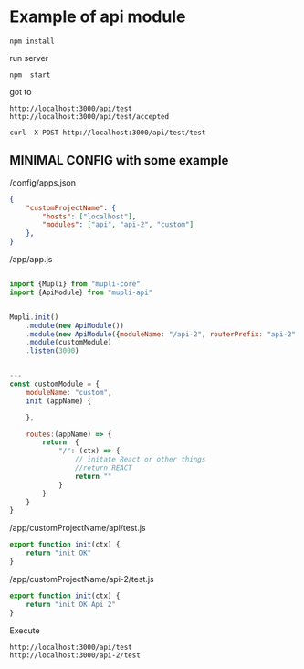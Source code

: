 


# Example of api module 


```
npm install 
```


run server 
```
npm  start
```


got to 
```
http://localhost:3000/api/test 
http://localhost:3000/api/test/accepted

curl -X POST http://localhost:3000/api/test/test

```

## MINIMAL CONFIG  with some example


/config/apps.json 

```json
{
    "customProjectName": {
        "hosts": ["localhost"],
        "modules": ["api", "api-2", "custom"]
    },
}
```

/app/app.js

```javascript

import {Mupli} from "mupli-core"
import {ApiModule} from "mupli-api"


Mupli.init()
    .module(new ApiModule())
    .module(new ApiModule({moduleName: "/api-2", routerPrefix: "api-2" }))
    .module(customModule)
    .listen(3000)


---
const customModule = {
    moduleName: "custom",
    init (appName) {

    },

    routes:(appName) => {
        return  {
            "/": (ctx) => {
                // initate React or other things
                //return REACT 
                return "" 
            }
        }
    }
}
```


/app/customProjectName/api/test.js

```javascript
export function init(ctx) {
    return "init OK"
}
```
/app/customProjectName/api-2/test.js

```javascript
export function init(ctx) {
    return "init OK Api 2"
}
```

Execute 
```
http://localhost:3000/api/test 
http://localhost:3000/api-2/test 

```